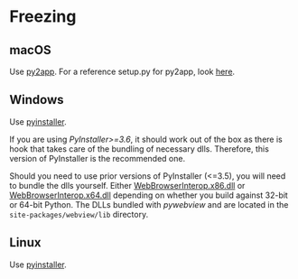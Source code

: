 # Freezing

## macOS

Use [py2app](https://py2app.readthedocs.io/en/latest/). For a reference setup.py for py2app, look [here](https://github.com/r0x0r/pywebview/blob/master/examples/py2app_setup.py).

## Windows

Use [pyinstaller](https://www.pyinstaller.org/).

If you are using *PyInstaller>=3.6*, it should work out of the box as there is hook that takes care of the bundling of necessary dlls. Therefore, this version of PyInstaller is the recommended one.

Should you need to use prior versions of PyInstaller (<=3.5), you will need to bundle the dlls yourself. Either [WebBrowserInterop.x86.dll](https://github.com/r0x0r/pywebview/blob/master/webview/lib/WebBrowserInterop.x86.dll) or [WebBrowserInterop.x64.dll](https://github.com/r0x0r/pywebview/blob/master/webview/lib/WebBrowserInterop.x64.dll) depending on whether you build against 32-bit or 64-bit Python. 
The DLLs bundled with _pywebview_ and are located in the `site-packages/webview/lib` directory. 

## Linux

Use [pyinstaller](https://www.pyinstaller.org/).
